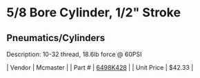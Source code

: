 # 5/8 Bore Cylinder, 1/2" Stroke
## Pneumatics/Cylinders
Description: 	10-32 thread, 18.6lb force @ 60PSI 

| Vendor | Mcmaster | 
| Part # | [6498K428](http://www.mcmaster.com/) | 
| Unit Price | $42.33 | 
